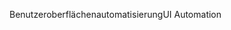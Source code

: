 <span data-ttu-id="2d229-101">Benutzeroberflächenautomatisierung</span><span class="sxs-lookup"><span data-stu-id="2d229-101">UI Automation</span></span>